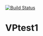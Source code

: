 [![Build Status](https://dev.azure.com/ruwandi4vp/TestVP1/_apis/build/status/ruwandi4vp.VPtest1)](https://dev.azure.com/ruwandi4vp/TestVP1/_build/latest?definitionId=1)
# VPtest1
